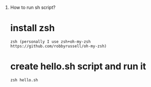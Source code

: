 1. How to run sh script?
      
      # install zsh
       zsh (personally I use zsh+oh-my-zsh https://github.com/robbyrussell/oh-my-zsh)
      # create hello.sh script and run it
       zsh hello.sh 
